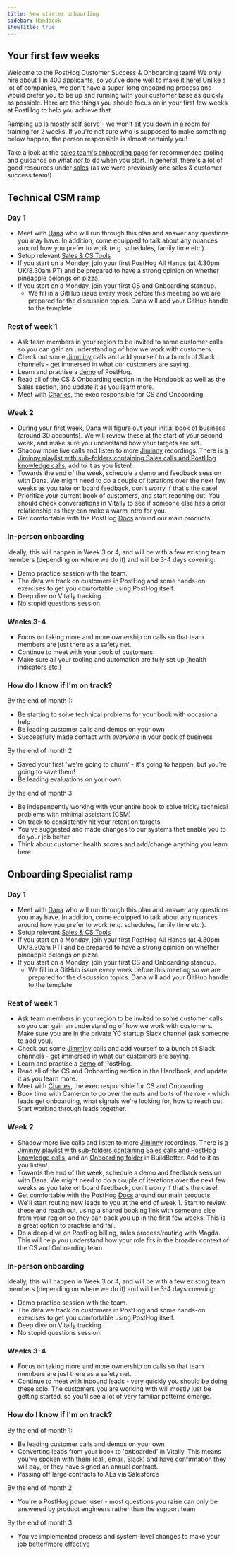 ```yaml
---
title: New starter onboarding
sidebar: Handbook
showTitle: true
---
```


## Your first few weeks

Welcome to the PostHog Customer Success & Onboarding team!  We only hire about 1 in 400 applicants, so you've done well to make it here!  Unlike a lot of companies, we don't have a super-long onboarding process and would prefer you to be up and running with your customer base as quickly as possible.  Here are the things you should focus on in your first few weeks at PostHog to help you achieve that. 

Ramping up is mostly self serve - we won't sit you down in a room for training for 2 weeks. If you're not sure who is supposed to make something below happen, the person responsible is almost certainly you!

Take a look at the [sales team's onboarding page](/handbook/growth/sales/new-hire-onboarding) for recommended tooling and guidance on what _not_ to do when you start. In general, there's a lot of good resources under [sales](/handbook/growth/sales) (as we were previously one sales & customer success team!)

## Technical CSM ramp

### Day 1

- Meet with [Dana](/community/profiles/32545) who will run through this plan and answer any questions you may have. In addition, come equipped to talk about any nuances around how you prefer to work (e.g. schedules, family time etc.).
- Setup relevant [Sales & CS Tools](/contents//handbook/growth/sales/new-hire-onboarding.md#sales--cs-tools) 
- If you start on a Monday, join your first PostHog All Hands (at 4.30pm UK/8.30am PT) and be prepared to have a strong opinion on whether pineapple belongs on pizza.
- If you start on a Monday, join your first CS and Onboarding standup.
  - We fill in a GitHub issue every week before this meeting so we are prepared for the discussion topics. Dana will add your GitHub handle to the template.

### Rest of week 1

 - Ask team members in your region to be invited to some customer calls so you can gain an understanding of how we work with customers.
 - Check out some [Jimminy](https://app.jiminny.eu/dashboard) calls and add yourself to a bunch of Slack channels - get immersed in what our customers are saying. 
 - Learn and practise a [demo](https://youtu.be/2jQco8hEvTI) of PostHog.
 - Read all of the CS & Onboarding section in the Handbook as well as the Sales section, and update it as you learn more.
 - Meet with [Charles](/community/profiles/28625), the exec responsible for CS and Onboarding. 

### Week 2

- During your first week, Dana will figure out your initial book of business (around 30 accounts). We will review these at the start of your second week, and make sure you understand how your targets are set. 
- Shadow more live calls and listen to more [Jiminny](https://app.jiminny.eu/dashboard) recordings. There is [a Jiminny playlist with sub-folders containing Sales calls and PostHog knowledge calls](https://app.jiminny.eu/playlists#playlist-355cdc2a-1326-4ea6-97e3-e7749800fc8a), add to it as you listen! 
- Towards the end of the week, schedule a demo and feedback session with Dana. We might need to do a couple of iterations over the next few weeks as you take on board feedback, don't worry if that's the case!
- Prioritize your current book of customers, and start reaching out! You should check conversations in Vitally to see if someone else has a prior relationship as they can make a warm intro for you.
- Get comfortable with the PostHog [Docs](/docs) around our main products. 

### In-person onboarding

Ideally, this will happen in Week 3 or 4, and will be with a few existing team members (depending on where we do it) and will be 3-4 days covering:

- Demo practice session with the team.
- The data we track on customers in PostHog and some hands-on exercises to get you comfortable using PostHog itself.
- Deep dive on Vitally tracking.
- No stupid questions session.

### Weeks 3-4

- Focus on taking more and more ownership on calls so that team members are just there as a safety net.  
- Continue to meet with your book of customers.
- Make sure all your tooling and automation are fully set up (health indicators etc.)

### How do I know if I'm on track?

By the end of month 1:
 - Be starting to solve technical problems for your book with occasional help
 - Be leading customer calls and demos on your own
 - Successfully made contact with _everyone_ in your book of business

By the end of month 2:
 - Saved your first 'we're going to churn' - it's going to happen, but you're going to save them!
 - Be leading evaluations on your own

By the end of month 3:
  - Be independently working with your entire book to solve tricky technical problems with minimal assistant (CSM)
  - On track to consistently hit your retention targets
  - You've suggested and made changes to our systems that enable you to do your job better
  - Think about customer health scores and add/change anything you learn here

## Onboarding Specialist ramp

### Day 1

- Meet with [Dana](/community/profiles/32545) who will run through this plan and answer any questions you may have. In addition, come equipped to talk about any nuances around how you prefer to work (e.g. schedules, family time etc.).
- Setup relevant [Sales & CS Tools](/contents//handbook/growth/sales/new-hire-onboarding.md#sales--cs-tools)
- If you start on a Monday, join your first PostHog All Hands (at 4.30pm UK/8.30am PT) and be prepared to have a strong opinion on whether pineapple belongs on pizza.
- If you start on a Monday, join your first CS and Onboarding standup.
  - We fill in a GitHub issue every week before this meeting so we are prepared for the discussion topics. Dana will add your GitHub handle to the template.

### Rest of week 1

 - Ask team members in your region to be invited to some customer calls so you can gain an understanding of how we work with customers. Make sure you are in the private YC startup Slack channel (ask someone to add you). 
 - Check out some [Jimminy](https://app.jiminny.eu/dashboard) calls and add yourself to a bunch of Slack channels - get immersed in what our customers are saying. 
 - Learn and practise a [demo](https://youtu.be/2jQco8hEvTI) of PostHog.
 - Read all of the CS and Onboarding section in the Handbook, and update it as you learn more.
 - Meet with [Charles](/community/profiles/28625), the exec responsible for CS and Onboarding.
 - Book time with Cameron to go over the nuts and bolts of the role - which leads get onboarding, what signals we're looking for, how to reach out. Start working through leads together.

### Week 2

- Shadow more live calls and listen to more [Jiminny](https://app.jiminny.eu/dashboard) recordings. There is [a Jiminny playlist with sub-folders containing Sales calls and PostHog knowledge calls](https://app.jiminny.eu/playlists#playlist-355cdc2a-1326-4ea6-97e3-e7749800fc8a), and an [Onboarding folder](https://app.buildbetter.app/folders/14521) in BuildBetter. Add to it as you listen! 
- Towards the end of the week, schedule a demo and feedback session with Dana. We might need to do a couple of iterations over the next few weeks as you take on board feedback, don't worry if that's the case!
- Get comfortable with the PostHog [Docs](/docs) around our main products. 
- We'll start routing new leads to you at the end of week 1. Start to review these and reach out, using a shared booking link with someone else from your region so they can back you up in the first few weeks. This is a great option to practise and fail.
- Do a deep dive on PostHog billing, sales process/routing with Magda. This will help you understand how your role fits in the broader context of the CS and Onboarding team

### In-person onboarding

Ideally, this will happen in Week 3 or 4, and will be with a few existing team members (depending on where we do it) and will be 3-4 days covering:

- Demo practice session with the team.
- The data we track on customers in PostHog and some hands-on exercises to get you comfortable using PostHog itself.
- Deep dive on Vitally tracking.
- No stupid questions session.

### Weeks 3-4

- Focus on taking more and more ownership on calls so that team members are just there as a safety net.  
- Continue to meet with inbound leads - very quickly you should be doing these solo. The customers you are working with will mostly just be getting started, so you'll see a lot of very familiar patterns emerge. 

### How do I know if I'm on track?

By the end of month 1:
 - Be leading customer calls and demos on your own
 - Converting leads from your book to 'onboarded' in Vitally. This means you've spoken with them (call, email, Slack) and have confirmation they will pay, or they have signed an annual contract.
 - Passing off large contracts to AEs via Salesforce

By the end of month 2:
 - You're a PostHog power user - most questions you raise can only be answered by product engineers rather than the support team

By the end of month 3:
 - You've implemented process and system-level changes to make your job better/more effective